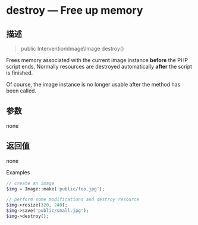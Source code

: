 # destroy — Free up memory

## 描述

> public Intervention\Image\Image destroy()

Frees memory associated with the current image instance **before** the PHP script ends. Normally resources are destroyed automatically **after** the script is finished.

Of course, the image instance is no longer usable after the method has been called.


## 参数

none


## 返回值
none

Examples

```php
// create an image
$img = Image::make('public/foo.jpg');

// perform some modifications and destroy resource
$img->resize(320, 240);
$img->save('public/small.jpg');
$img->destroy();
```
